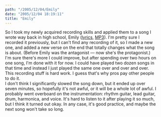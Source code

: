 ```yaml
---
path: "/2005/12/04/Emily" 
date: "2005/12/04 18:19:11" 
title: "Emily" 
---
```

So I took my newly acquired recording skills and applied them to a song I wrote way back in high school, Emily (<a href="http://music.randomchaos.com/lyrics/scott_reynen/emily">lyrics</a>, <a href="http://music.randomchaos.com/mp3s/scott_reynen/emily.mp3">MP3</a>). I'm pretty sure I recorded it previously, but I can't find any recording of it, so I made a new one, and added a new verse on the end that totally changes what the song is about. (Before Emily was the antagonist &#8212; now she's the protagonist.)<br>I'm sure there's more I could improve, but after spending over two hours on one song, I'm done with it for now. I could have played two dozen songs in that time and instead I just played the same one over and over and over. This recording stuff is hard work. I guess that's why pros pay other people to do it.<br>I don't think I significantly slowed the song down, but it ended up over seven minutes, so hopefully it's not awful, or it will be a whole lot of awful. I probably went overboard on the instrumentation: rhythm guitar, lead guitar, drum, harmonica, and voice. It's hard to listen to it after playing it so much, but I think it turned out okay. In any case, it's good practice, and maybe the next song won't take so long.